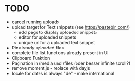 # TODO 

- cancel running uploads
- upload target for Text snippets (see https://pastebin.com/)
  - add page to display uploaded snippets
  - editor for uploaded snippets 
  - unique url for a uploaded text snippet
- Pin already uploaded files
- complete file-list functions already present in UI
- Clipboard Funktion
- Pagination in /media und /files (oder besser infinite scroll?)    
- remove moment.js - replace with dayjs
- locale for dates is always "de" - make international
